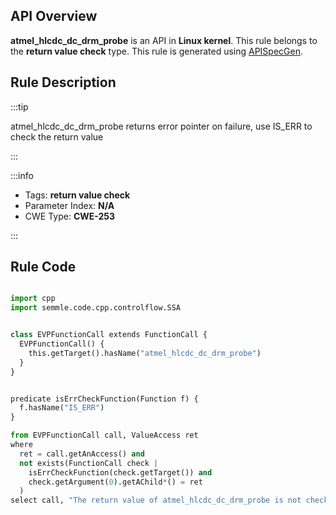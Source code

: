---
---


## API Overview
**atmel_hlcdc_dc_drm_probe** is an API in **Linux kernel**. This rule belongs to the **return value check** type. This rule is generated using [APISpecGen](../../tools/APISpecGen).
## Rule Description

:::tip

atmel_hlcdc_dc_drm_probe returns error pointer on failure, use IS_ERR to check the return value

:::

:::info

- Tags: **return value check**
- Parameter Index: **N/A**
- CWE Type: **CWE-253**

:::

## Rule Code
```python

import cpp
import semmle.code.cpp.controlflow.SSA


class EVPFunctionCall extends FunctionCall {
  EVPFunctionCall() {
    this.getTarget().hasName("atmel_hlcdc_dc_drm_probe")
  }
}


predicate isErrCheckFunction(Function f) {
  f.hasName("IS_ERR") 
}

from EVPFunctionCall call, ValueAccess ret
where
  ret = call.getAnAccess() and
  not exists(FunctionCall check |
    isErrCheckFunction(check.getTarget()) and
    check.getArgument(0).getAChild*() = ret
  )
select call, "The return value of atmel_hlcdc_dc_drm_probe is not checked with IS_ERR."
    
```